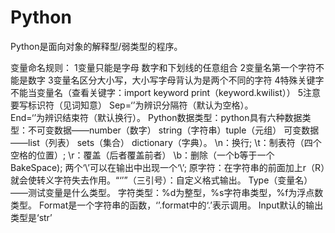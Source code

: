 # Python
Python是面向对象的解释型/弱类型的程序。

变量命名规则：
1变量只能是字母 数字和下划线的任意组合
2变量名第一个字符不能是数字
3变量名区分大小写，大小写字母背认为是两个不同的字符
4特殊关键字不能当变量名（查看关键字：import keyword print（keyword.kwilist））
5注意要写标识符（见词知意）
Sep=‘’为辨识分隔符（默认为空格）。	
End=‘’为辨识结束符（默认换行）。
Python数据类型：python具有六种数据类型：不可变数据——number（数字） string（字符串）tuple（元组） 可变数据——list（列表） sets（集合） dictionary（字典）。
\n：换行;  \t：制表符（四个空格的位置）;  \r：覆盖（后者覆盖前者） \b：删除（一个b等于一个BakeSpace); 两个‘\\’可以在输出中出现一个‘\’; 原字符：在字符串的前面加上r（R）就会使转义字符失去作用。“‘’”（三引号）：自定义格式输出。
Type（变量名）——测试变量是什么类型。
字符类型：%d为整型，%s字符串类型，%f为浮点数类型。
Format是一个字符串的函数，‘’.format中的‘.’表示调用。
Input默认的输出类型是‘str’

